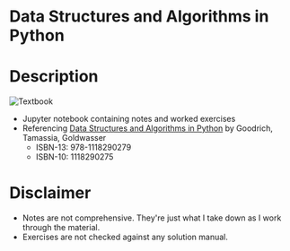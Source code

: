 # Data Structures and Algorithms in Python

# Description

![Textbook](https://images-na.ssl-images-amazon.com/images/I/61vhUplY9vL._SX403_BO1,204,203,200_.jpg)

- Jupyter notebook containing notes and worked exercises
- Referencing [Data Structures and Algorithms in Python](https://www.amazon.com/Structures-Algorithms-Python-Michael-Goodrich-ebook/dp/B00CTZ290I) by Goodrich, Tamassia, Goldwasser
    - ISBN-13: 978-1118290279
    - ISBN-10: 1118290275

# Disclaimer

- Notes are not comprehensive. They're just what I take down as I work through the material.
- Exercises are not checked against any solution manual.
